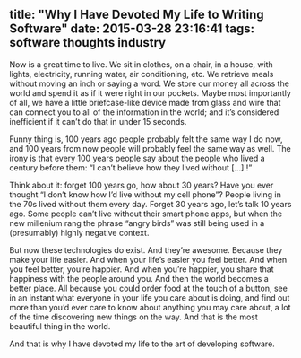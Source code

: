 title: "Why I Have Devoted My Life to Writing Software"
date: 2015-03-28 23:16:41
tags: software thoughts industry
---
Now is a great time to live. We sit in clothes, on a chair, in a house, with lights, electricity, running water, air conditioning, etc. We retrieve meals without moving an inch or saying a word. We store our money all across the world and spend it as if it were right in our pockets. Maybe most importantly of all, we have a little briefcase-like device made from glass and wire that can connect you to all of the information in the world; and it’s considered inefficient if it can’t do that in under 15 seconds.

Funny thing is, 100 years ago people probably felt the same way I do now, and 100 years from now people will probably feel the same way as well. The irony is that every 100 years people say about the people who lived a century before them: “I can’t believe how they lived without \[…\]!!”

Think about it: forget 100 years go, how about 30 years? Have you ever thought “I don’t know how I’d live without my cell phone”? People living in the 70s lived without them every day. Forget 30 years ago, let’s talk 10 years ago. Some people can’t live without their smart phone apps, but when the new millenium rang the phrase “angry birds” was still being used in a (presumably) highly negative context.

But now these technologies do exist. And they’re awesome. Because they make your life easier. And when your life’s easier you feel better. And when you feel better, you’re happier. And when you’re happier, you share that happiness with the people around you. And then the world becomes a better place. All because you could order food at the touch of a button, see in an instant what everyone in your life you care about is doing, and find out more than you’d ever care to know about anything you may care about, a lot of the time discovering new things on the way. And that is the most beautiful thing in the world.

And that is why I have devoted my life to the art of developing software.
